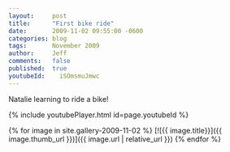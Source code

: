 ```yaml
---
layout:     post
title:      "First bike ride"
date:       2009-11-02 09:55:00 -0600
categories: blog
tags:       November 2009 
author:     Jeff
comments:   false
published:  true
youtubeId:    iSOmsmuJmwc
---
```

Natalie learning to ride a bike!

{% include youtubePlayer.html id=page.youtubeId %}

{% for image in site.gallery-2009-11-02 %}
  [![{{ image.title}}]({{ image.thumb_url }})]({{ image.url | relative_url }})
{% endfor %}

